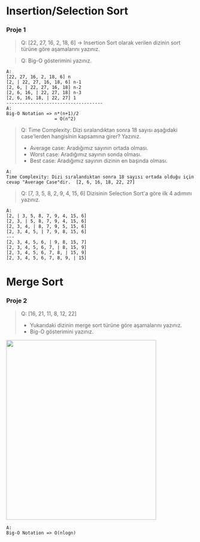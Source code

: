 # Insertion/Selection Sort

### Proje 1

> Q: [22, 27, 16, 2, 18, 6] -> Insertion Sort olarak verilen dizinin sort türüne göre aşamalarını yazınız.

> Q: Big-O gösterimini yazınız.
```
A:
[22, 27, 16, 2, 18, 6] n
[2, | 22, 27, 16, 18, 6] n-1
[2, 6, | 22, 27, 16, 18] n-2
[2, 6, 16, | 22, 27, 18] n-3
[2, 6, 16, 18, | 22, 27] 1
------------------------------------
A:
Big-O Notation => n*(n+1)/2
                  = O(n^2)
```

> Q: Time Complexity: Dizi sıralandıktan sonra 18 sayısı aşağıdaki case'lerden hangisinin kapsamına girer? Yazınız.
> - Average case: Aradığımız sayının ortada olması.
> - Worst case: Aradığımız sayının sonda olması.
> - Best case: Aradığımız sayının dizinin en başında olması.
```
A:
Time Complexity: Dizi sıralandıktan sonra 18 sayısı ortada olduğu için cevap "Average Case"dir.  [2, 6, 16, 18, 22, 27]
```

> Q: [7, 3, 5, 8, 2, 9, 4, 15, 6] Dizisinin Selection Sort'a göre ilk 4 adımını yazınız.

```
A:
[2, | 3, 5, 8, 7, 9, 4, 15, 6]
[2, 3, | 5, 8, 7, 9, 4, 15, 6]
[2, 3, 4, | 8, 7, 9, 5, 15, 6]
[2, 3, 4, 5, | 7, 9, 8, 15, 6]
---
[2, 3, 4, 5, 6, | 9, 8, 15, 7]
[2, 3, 4, 5, 6, 7, | 8, 15, 9]
[2, 3, 4, 5, 6, 7, 8, | 15, 9]
[2, 3, 4, 5, 6, 7, 8, 9, | 15]
```

# Merge Sort

### Proje 2

> Q: [16, 21, 11, 8, 12, 22]
> - Yukarıdaki dizinin merge sort türüne göre aşamalarını yazınız.
> - Big-O gösterimini yazınız.

<img width="400" height="480" src="https://i.imgur.com/aMsA8gw.png"></img>
```
A:
Big-O Notation => O(nlogn)
```
